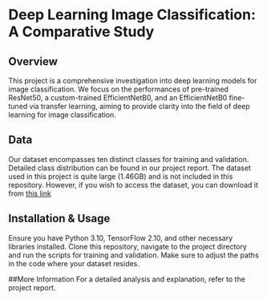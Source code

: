 # Deep Learning Image Classification: A Comparative Study

## Overview

This project is a comprehensive investigation into deep learning models for image classification. We focus on the performances of pre-trained ResNet50, a custom-trained EfficientNetB0, and an EfficientNetB0 fine-tuned via transfer learning, aiming to provide clarity into the field of deep learning for image classification.


## Data

Our dataset encompasses ten distinct classes for training and validation. Detailed class distribution can be found in our project report.
The dataset used in this project is quite large (1.46GB) and is not included in this repository. However, if you wish to access the dataset, you can download it from [this link](https://drive.google.com/file/d/1g1i1d4lElcQVft1WqJlEr5gGxcdioNzC/view?usp=sharing) 


## Installation & Usage
Ensure you have Python 3.10, TensorFlow 2.10, and other necessary libraries installed. Clone this repository, navigate to the project directory and run the scripts for training and validation. Make sure to adjust the paths in the code where your dataset resides.


##More Information
For a detailed analysis and explanation, refer to the project report.
